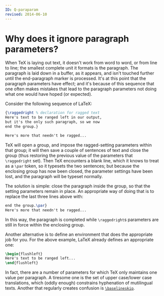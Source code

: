 ```yaml
---
ID: Q-paraparam
revised: 2014-06-10
---
```

# Why does it ignore paragraph parameters?

When TeX is laying out text, it doesn't work from word to word, or
from line to line; the smallest complete unit it formats is the
paragraph.  The paragraph is laid down in a buffer, as it appears, and
isn't touched further until the end-paragraph marker is processed.
It's at this point that the paragraph parameters have effect; and it's
because of this sequence that one often makes mistakes that lead to
the paragraph parameters not doing what one would have hoped (or
expected).

Consider the following sequence of LaTeX:
<!-- {% raw %} -->
```latex
{\raggedright % declaration for ragged text
Here's text to be ranged left in our output,
but it's the only such paragraph, so we now
end the group.}

Here's more that needn't be ragged...
```
<!-- {% endraw %} -->
TeX will open a group, and impose the ragged-setting parameters within
that group; it will then save a couple of sentences of text and
close the group (thus restoring the previous value of the
parameters that `\raggedright` set).  Then TeX encounters a blank
line, which it knows to treat as a `\par` token, so it typesets the
two sentences; but because the enclosing group has now been closed,
the parameter settings have been lost, and the paragraph will be
typeset normally.

The solution is simple: close the paragraph inside the group, so that
the setting parameters remain in place.  An appropriate way of doing
that is to replace the last three lines above with:
<!-- {% raw %} -->
```latex
end the group.\par}
Here's more that needn't be ragged...
```
<!-- {% endraw %} -->
In this way, the paragraph is completed while `\raggedright`s
parameters are still in force within the enclosing group.

Another alternative is to define an environment that does the
appropriate job for you.  For the above example, LaTeX already
defines an appropriate one:
```latex
\begin{flushleft}
Here's text to be ranged left...
\end{flushleft}
```

In fact, there are a number of parameters for which TeX only
maintains one value per paragraph.  A tiresome one is the set of upper
case/lower case translations, which (oddly enough) constrains
hyphenation of mutilingual texts.  Another that regularly creates
confusion is [`\baselineskip`](FAQ-baselinepar.md).

